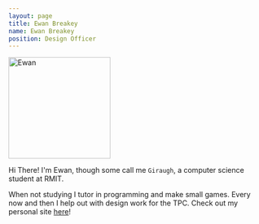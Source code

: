 ```yaml
---
layout: page
title: Ewan Breakey
name: Ewan Breakey
position: Design Officer
---
```

<img alt="Ewan" width="200px" src="http://retroverse.github.io/homepage-resources/img/profile/profile_icon_white.png" />

Hi There! I'm Ewan, though some call me `Giraugh`, a computer science student at RMIT.

When not studying I tutor in programming and make small games. Every now and then I help out
with design work for the TPC. Check out my personal site [here](http://ewanb.me)!
